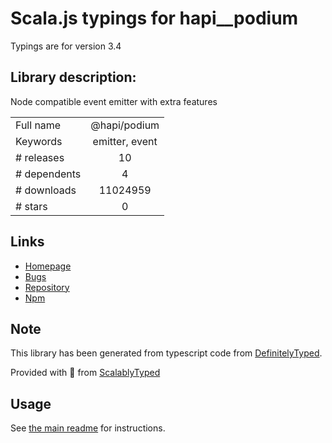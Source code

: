 
# Scala.js typings for hapi__podium

Typings are for version 3.4

## Library description:
Node compatible event emitter with extra features

|                    |                 |
| ------------------ | :-------------: |
| Full name          | @hapi/podium |
| Keywords           | emitter, event |
| # releases         | 10 |
| # dependents       | 4 |
| # downloads        | 11024959 |
| # stars            | 0 |

## Links
- [Homepage](https://github.com/hapijs/podium#readme)
- [Bugs](https://github.com/hapijs/podium/issues)
- [Repository](https://github.com/hapijs/podium)
- [Npm](https://www.npmjs.com/package/%40hapi%2Fpodium)
    


## Note
This library has been generated from typescript code from [DefinitelyTyped](https://definitelytyped.org).

Provided with :purple_heart: from [ScalablyTyped](https://github.com/oyvindberg/ScalablyTyped)

## Usage
See [the main readme](../../readme.md) for instructions.


